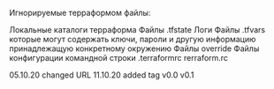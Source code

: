 Игнорируемые терраформом файлы:

Локальные каталоги терраформа
Файлы .tfstate
Логи
Файлы .tfvars которые могут содержать ключи, пароли и другую информацию принадлежащую конкретному окружению
Файлы override
Файлы конфигурации командной строки .terraformrc rerraform.rc

05.10.20 changed URL
11.10.20 added tag v0.0 v0.1
 
